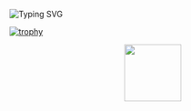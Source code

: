 <p align="left">
  <img src="https://readme-typing-svg.herokuapp.com?font=Fira+Code&duration=3000&pause=1000&color=green&center=true&vCenter=true&width=435&lines=Hi!+I'm+Arshia+Saberi;Front-end+Developer;React+%7C+TypeScript+%7C+Redux+Expert" alt="Typing SVG" />
</p>

 
[![trophy](https://github-profile-trophy.vercel.app/?username=ArshiaSaberi&theme=onedark)](https://github.com/ryo-ma/github-profile-trophy)


<p align="center">
  <img src="https://raw.githubusercontent.com/n3r4zzurr0/svg-spinners/main/svg-css/fire.svg" width="100"/>
</p>


